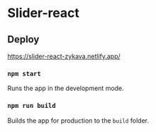 # Slider-react

## Deploy

https://slider-react-zykava.netlify.app/

### `npm start`

Runs the app in the development mode.

### `npm run build`

Builds the app for production to the `build` folder.
